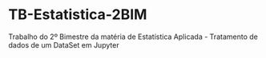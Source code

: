 # TB-Estatistica-2BIM
 Trabalho do 2º Bimestre da matéria de Estatística Aplicada - Tratamento de dados de um DataSet em Jupyter
